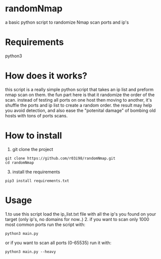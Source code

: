 # randomNmap
a basic python script to randomize Nmap scan ports and ip's

# Requirements
python3

# How does it works?
this script is a really simple python script that takes an ip list and preform nmap scan on them.
the fun part here is that it randomize the order of the scan.
instead of testing all ports on one host then moving to another, it's shuffle the ports and ip list to create a random order.
the result may help you avoid detection, and also ease the "potenital damage" of bombing old hosts with tons of ports scans.

# How to install
1. git clone the project
```
git clone https://github.com/r03i98/randomNmap.git
cd randomNmap
```
3. install the requirements
```
pip3 install requirements.txt
```



# Usage
1.to use this script load the ip_list.txt file with all the ip's you found on your target (only ip's, no domains for now..)
2. if you want to scan only 1000 most common ports run the script with:
```
python3 main.py
```
or if you want to scan all ports (0-65535) run it with:
```
python3 main.py --heavy
```
